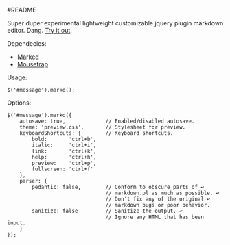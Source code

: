 #README

Super duper experimental lightweight customizable jquery plugin markdown editor. Dang. [Try it out](http://dbmedialab.github.com/jquery-markd/).

Dependecies:

* [Marked](https://github.com/chjj/marked.git)
* [Mousetrap](https://github.com/ccampbell/mousetrap.git)

Usage:
	
	$('#message').markd();

Options:
	
	$('#message').markd({
		autosave: true,				// Enabled/disabled autosave.
		theme: 'preview.css',		// Stylesheet for preview.
		keyboardShortcuts: {		// Keyboard shortcuts.
			bold: 		'ctrl+b',
			italic: 	'ctrl+i',
			link: 		'ctrl+k',
			help:		'ctrl+h',
			preview:	'ctrl+p',
			fullscreen: 'ctrl+f'
		},
		parser: {
			pedantic: false,		// Conform to obscure parts of ↩
									// markdown.pl as much as possible. ↩
									// Don't fix any of the original ↩ 
									// markdown bugs or poor behavior.
			sanitize: false			// Sanitize the output. ↩
									// Ignore any HTML that has been input.
		}
	});